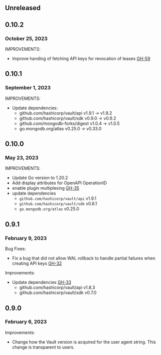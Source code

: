 ## Unreleased

## 0.10.2
### October 25, 2023

IMPROVEMENTS:
* Improve handing of fetching API keys for revocation of leases [GH-59](https://github.com/hashicorp/vault-plugin-secrets-mongodbatlas/pull/59)

## 0.10.1
### September 1, 2023

IMPROVEMENTS:
* Update dependencies:
  * github.com/hashicorp/vault/api v1.9.1 -> v1.9.2
  * github.com/hashicorp/vault/sdk v0.9.0 -> v0.9.2
  * github.com/mongodb-forks/digest v1.0.4 -> v1.0.5
  * go.mongodb.org/atlas v0.25.0 -> v0.33.0

## 0.10.0
### May 23, 2023

IMPROVEMENTS:
* Update Go version to 1.20.2
* Add display attributes for OpenAPI OperationID
* enable plugin multiplexing [GH-35](https://github.com/hashicorp/vault-plugin-secrets-mongodbatlas/pull/35)
* update dependencies
  * `github.com/hashicorp/vault/api` v1.9.1
  * `github.com/hashicorp/vault/sdk` v0.8.1
  * `go.mongodb.org/atlas` v0.25.0

## 0.9.1
### February 9, 2023

Bug Fixes:
* Fix a bug that did not allow WAL rollback to handle partial failures when
  creating API keys [GH-32](https://github.com/hashicorp/vault-plugin-secrets-mongodbatlas/pull/32)

Improvements:
* Update dependencies [GH-33](https://github.com/hashicorp/vault-plugin-secrets-mongodbatlas/pull/33)
  * github.com/hashicorp/vault/api v1.8.3
  * github.com/hashicorp/vault/sdk v0.7.0

## 0.9.0
### February 6, 2023

Improvements:
* Change how the Vault version is acquired for the user agent string. This
  change is transparent to users.
